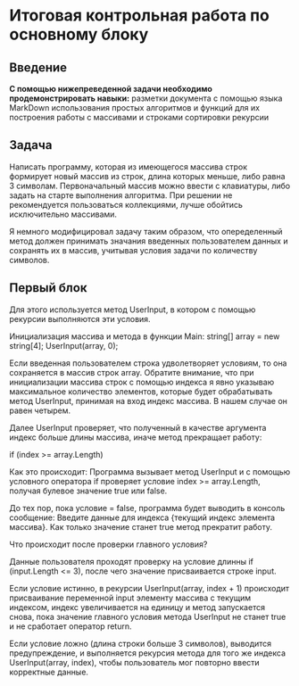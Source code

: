 # Итоговая контрольная работа по основному блоку

## Введение

**С помощью нижепреведенной задачи необходимо продемонстрировать навыки:**
разметки документа с помощью языка MarkDown
использования простых алгоритмов и функций для их построения
работы с массивами и строками
сортировки
рекурсии

## Задача

Написать программу, которая из имеющегося массива строк формирует новый массив из строк, длина которых меньше, либо равна 3 символам. Первоначальный массив можно ввести с клавиатуры, либо задать на старте выполнения алгоритма. При решении не рекомендуется пользоваться коллекциями, лучше обойтись исключительно массивами.

Я немного модифицировал задачу таким образом, что опеределенный метод должен принимать значания введенных пользователем данных и сохранять их в массив, учитывая условия задачи по количеству символов. 

## Первый блок

Для этого используется метод UserInput, в котором с помощью рекурсии выполняются эти условия.

Инициализация массива и метода в функции Main:
 string[] array = new string[4];
 UserInput(array, 0);

Если введенная пользователем строка удволетворяет условиям, то она сохраняется в массив строк array. Обратите внимание, что при инициализации массива строк с помощью индекса я явно указываю максимальное количество элементов, которые будет обрабатывать метод UserInput, принимая на вход индекс массива. В нашем случае он равен четырем.

Далее UserInput проверяет, что полученный в качестве аргумента индекс больше длины массива, иначе метод прекращает работу: 

if (index >= array.Length)

Как это происходит:
Программа вызывает метод UserInput и c помощью условного оператора if проверяет условие index >= array.Length, получая булевое значение true или false.

До тех пор, пока условие = false, программа будет выводить в консоль сообщение:
Введите данные для индекса {текущий индекс элемента массива}. 
Как только значение станет true метод прекратит работу.

Что происходит после проверки главного условия?

Данные пользователя проходят проверку на условие длинны if (input.Length <= 3), после чего значение присваивается строке input.

Если условие истинно, в рекурсии UserInput(array, index + 1) происходит присваивание переменной input элементу массива с текущим индексом, индекс увеличивается на единицу и метод запускается снова, пока значение главного условия метода UserInput не станет true и не сработает оператор return.

Если условие ложно (длина строки больше 3 символов), выводится предупреждение, и выполняется рекурсия метода  для того же индекса UserInput(array, index), чтобы пользователь мог повторно ввести корректные данные.
